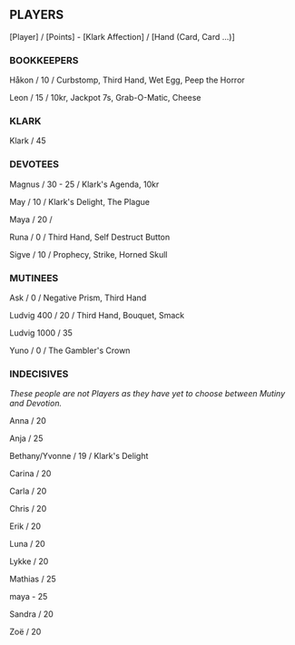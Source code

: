 ## PLAYERS

[Player] / [Points] - [Klark Affection] / [Hand (Card, Card ...)]


### BOOKKEEPERS

Håkon / 10 / Curbstomp, Third Hand, Wet Egg, Peep the Horror 

Leon / 15 / 10kr, Jackpot 7s, Grab-O-Matic, Cheese


### KLARK

Klark / 45 


### DEVOTEES 

Magnus / 30 - 25 / Klark's Agenda, 10kr

May / 10 / Klark's Delight, The Plague

Maya / 20 / 

Runa / 0 / Third Hand, Self Destruct Button 

Sigve / 10 / Prophecy, Strike, Horned Skull 


### MUTINEES 

Ask / 0 / Negative Prism, Third Hand

Ludvig 400 / 20 / Third Hand, Bouquet, Smack 

Ludvig 1000 / 35

Yuno / 0 / The Gambler's Crown 


### INDECISIVES 

*These people are not Players as they have yet to choose between Mutiny and Devotion.*

Anna / 20

Anja / 25

Bethany/Yvonne / 19 / Klark's Delight

Carina / 20

Carla / 20

Chris / 20

Erik / 20

Luna / 20

Lykke / 20

Mathias / 25

maya - 25

Sandra / 20

Zoë / 20
